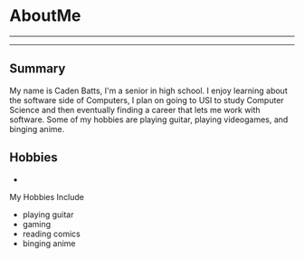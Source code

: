 # AboutMe
---
---
## Summary

My name is Caden Batts, I'm a senior in high school. I enjoy learning about the software side of Computers, I plan on going to USI to study Computer Science and then eventually finding a career that lets me work with software. Some of my hobbies are playing guitar, playing videogames, and binging anime.

## Hobbies
-

My Hobbies Include

- playing guitar
- gaming
- reading comics
- binging anime

